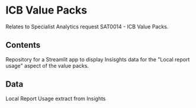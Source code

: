 # ICB Value Packs

Relates to Specialist Analytics request SAT0014 - ICB Value Packs.

## Contents

Repository for a Streamlit app to display Insisghts data for the "Local report usage" aspect of the value packs.

## Data

Local Report Usage extract from Insights
